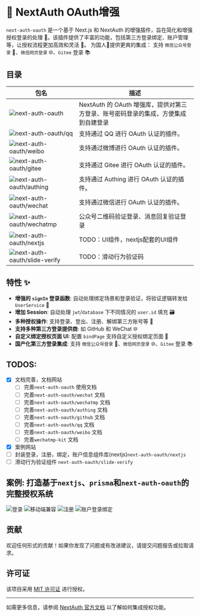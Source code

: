 # 🚀 NextAuth OAuth增强

`next-auth-oauth` 是一个基于 Next.js 和 NextAuth 的增强插件，旨在简化和增强授权登录的处理 🔐。该插件提供了丰富的功能，包括第三方登录绑定、账户管理等，让授权流程更加高效和灵活 💪。
为国人🚩提供更爽的集成： 支持 `微信公众号登录` 🐉、`微信网页登录` 🌐、`Gitee` 登录 📚

## 目录

| 包名                                                                                                                                                                                                                | 描述                                                                               |
| ------------------------------------------------------------------------------------------------------------------------------------------------------------------------------------------------------------------- | ---------------------------------------------------------------------------------- |
| ![next-auth-oauth](https://img.shields.io/npm/v/next-auth-oauth.svg?logo=nodedotjs&label=next-auth-oauth&link=https%3A%2F%2Fwww.npmjs.com%2Fpackage%2Fnext-auth-oauth)                                              | NextAuth 的 OAuth 增强库，提供对第三方登录、账号密码登录的集成，方便集成到自建登录 |
| ![next-auth-oauth/qq](https://img.shields.io/npm/v/@next-auth-oauth/qq?logo=nodedotjs&label=@next-auth-oauth/qq&link=https%3A%2F%2Fwww.npmjs.com%2Fpackage%2F@next-auth-oauth/qq)                                   | 支持通过 QQ 进行 OAuth 认证的插件。                                                |
| ![next-auth-oauth/weibo](https://img.shields.io/npm/v/@next-auth-oauth/weibo?logo=nodedotjs&label=@next-auth-oauth/weibo&link=https%3A%2F%2Fwww.npmjs.com%2Fpackage%2F@next-auth-oauth/weibo)                       | 支持通过微博进行 OAuth 认证的插件。                                                |
| ![next-auth-oauth/gitee](https://img.shields.io/npm/v/@next-auth-oauth/gitee?logo=nodedotjs&label=@next-auth-oauth/gitee&link=https%3A%2F%2Fwww.npmjs.com%2Fpackage%2F@next-auth-oauth/gitee)                       | 支持通过 Gitee 进行 OAuth 认证的插件。                                             |
| ![next-auth-oauth/authing](https://img.shields.io/npm/v/@next-auth-oauth/authing?logo=nodedotjs&label=@next-auth-oauth/authing&link=https%3A%2F%2Fwww.npmjs.com%2Fpackage%2F@next-auth-oauth/authing)               | 支持通过 Authing 进行 OAuth 认证的插件。                                           |
| ![next-auth-oauth/wechat](https://img.shields.io/npm/v/@next-auth-oauth/wechat?logo=nodedotjs&label=@next-auth-oauth/wechat&link=https%3A%2F%2Fwww.npmjs.com%2Fpackage%2F@next-auth-oauth/wechat)                   | 支持通过微信进行 OAuth 认证的插件。                                                |
| ![next-auth-oauth/wechatmp](https://img.shields.io/npm/v/@next-auth-oauth/wechatmp?logo=nodedotjs&label=@next-auth-oauth/wechatmp&link=https%3A%2F%2Fwww.npmjs.com%2Fpackage%2F@next-auth-oauth/wechatmp)           | 公众号二维码验证登录、消息回复验证登录                                             |
| ![next-auth-oauth/nextjs](https://img.shields.io/npm/v/@next-auth-oauth/nextjs?logo=nodedotjs&label=@next-auth-oauth/nextjs&link=https%3A%2F%2Fwww.npmjs.com%2Fpackage%2F@next-auth-oauth/wechat)                   | TODO：UI组件，nextjs配套的UI组件                                                   |
| ![next-auth-oauth/slide-verify](https://img.shields.io/npm/v/@next-auth-oauth/slide-verify?logo=nodedotjs&label=@next-auth-oauth/slide-verify&link=https%3A%2F%2Fwww.npmjs.com%2Fpackage%2F@next-auth-oauth/wechat) | TODO：滑动行为验证码                                                               |

## 特性 ✨

- **增强的 `signIn` 登录函数**: 自动处理绑定场景和登录验证，将验证逻辑转发给 `UserService` 🔄
- **增加 Session**: 自动处理 `jwt`/`database` 下不同情况的 `user.id` 填充 🗃️
- **多种授权操作**: 支持登录、登出、注册、解绑第三方账号等 🔑
- **支持多种第三方登录提供商**: 如 GitHub 和 WeChat 🌐
- **自定义绑定授权页面 UI**: 配置 `bindPage` 支持自定义授权绑定页面 🎨
- **国产化第三方登录集成**: 支持 `微信公众号登录` 🐉、`微信网页登录` 🌐、`Gitee` 登录 📚

## TODOS:

- [x] 文档完善，文档网站
  - [ ] 完善`next-auth-oauth` 使用文档
  - [ ] 完善`next-auth-oauth/wechat` 文档
  - [ ] 完善`next-auth-oauth/wechatmp` 文档
  - [ ] 完善`next-auth-oauth/authing` 文档
  - [ ] 完善`next-auth-oauth/github` 文档
  - [ ] 完善`next-auth-oauth/qq` 文档
  - [ ] 完善`next-auth-oauth/weibo` 文档
  - [ ] 完善`wechatmp-kit` 文档
- [x] 案例网站
- [ ] 封装登录，注册，绑定，账户信息组件库(nextjs)`next-auth-oauth/nextjs`
- [ ] 滑动行为验证组件 `next-auth-oauth/slide-verify`

## 案例: 打造基于`nextjs`、`prisma`和`next-auth-oauth`的完整授权系统

![登录](assets/nextjs-uaa-login-pc.png)
![移动端兼容](assets/nextjs-uaa-login.png)
![注册](assets/nextjs-uaa-regist.png)
![账户登录绑定](assets/nextjs-uaa-oauth-login.png)

## 贡献

欢迎任何形式的贡献！如果你发现了问题或有改进建议，请提交问题报告或拉取请求。

## 许可证

该项目采用 [MIT 许可证](LICENSE) 进行授权。

---

如需更多信息，请参阅 [NextAuth 官方文档](https://next-auth.js.org/) 以了解如何集成授权功能。
